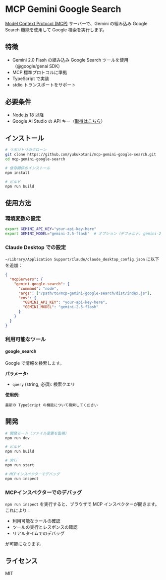 # MCP Gemini Google Search

[Model Context Protocol (MCP)](https://modelcontextprotocol.io) サーバーで、Gemini の組み込み Google Search 機能を使用して Google 検索を実行します。

## 特徴

- Gemini 2.0 Flash の組み込み Google Search ツールを使用（@google/genai SDK）
- MCP 標準プロトコルに準拠
- TypeScript で実装
- stdio トランスポートをサポート

## 必要条件

- Node.js 18 以降
- Google AI Studio の API キー（[取得はこちら](https://aistudio.google.com/)）

## インストール

```bash
# リポジトリのクローン
git clone https://github.com/yukukotani/mcp-gemini-google-search.git
cd mcp-gemini-google-search

# 依存関係のインストール
npm install

# ビルド
npm run build
```

## 使用方法

### 環境変数の設定

```bash
export GEMINI_API_KEY="your-api-key-here"
export GEMINI_MODEL="gemini-2.5-flash"  # オプション（デフォルト: gemini-2.5-flash）
```

### Claude Desktop での設定

`~/Library/Application Support/Claude/claude_desktop_config.json` に以下を追加：

```json
{
  "mcpServers": {
    "gemini-google-search": {
      "command": "node",
      "args": ["/path/to/mcp-gemini-google-search/dist/index.js"],
      "env": {
        "GEMINI_API_KEY": "your-api-key-here",
        "GEMINI_MODEL": "gemini-2.5-flash"
      }
    }
  }
}
```

### 利用可能なツール

#### google_search

Google で情報を検索します。

**パラメータ:**
- `query` (string, 必須): 検索クエリ

**使用例:**
```
最新の TypeScript の機能について検索してください
```

## 開発

```bash
# 開発モード（ファイル変更を監視）
npm run dev

# ビルド
npm run build

# 実行
npm run start

# MCPインスペクターでデバッグ
npm run inspect
```

### MCPインスペクターでのデバッグ

`npm run inspect` を実行すると、ブラウザで MCP インスペクターが開きます。これにより：

- 利用可能なツールの確認
- ツールの実行とレスポンスの確認
- リアルタイムでのデバッグ

が可能になります。

## ライセンス

MIT